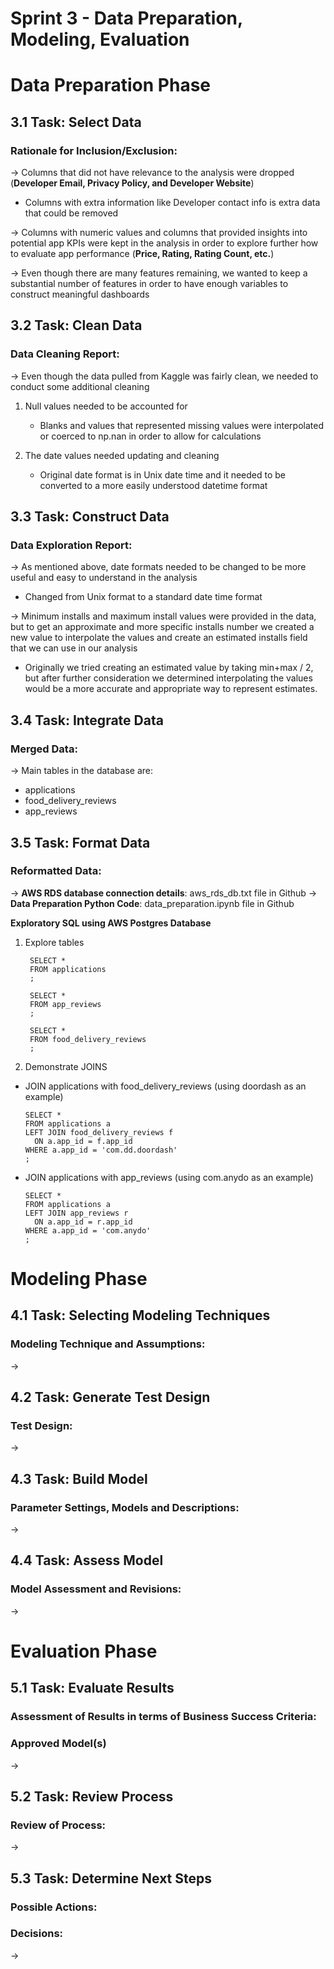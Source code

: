 # Sprint 3 - Data Preparation, Modeling, Evaluation

# Data Preparation Phase 
## 3.1 Task: Select Data
### Rationale for Inclusion/Exclusion: 
→ Columns that did not have relevance to the analysis were dropped (**Developer Email, Privacy Policy, and Developer Website**)

  - Columns with extra information like Developer contact info is extra data that could be removed

→ Columns with numeric values and columns that provided insights into potential app KPIs were kept in the analysis in order to explore further how to evaluate app performance (**Price, Rating, Rating Count, etc.**)

→ Even though there are many features remaining, we wanted to keep a substantial number of features in order to have enough variables to construct meaningful dashboards


## 3.2 Task: Clean Data 
### Data Cleaning Report: 
→ Even though the data pulled from Kaggle was fairly clean, we needed to conduct some additional cleaning

1. Null values needed to be accounted for 

    - Blanks and values that represented missing values were interpolated or coerced to np.nan in order to allow for calculations
  
2. The date values needed updating and cleaning

    - Original date format is in Unix date time and it needed to be converted to a more easily understood datetime format

## 3.3 Task: Construct Data
### Data Exploration Report: 
→ As mentioned above, date formats needed to be changed to be more useful and easy to understand in the analysis

  - Changed from Unix format to a standard date time format

→ Minimum installs and maximum install values were provided in the data, but to get an approximate and more specific installs number we created a new value to interpolate the values and create an estimated installs field that we can use in our analysis

  - Originally we tried creating an estimated value by taking min+max / 2, but after further consideration we determined interpolating the values would be a more accurate and appropriate way to represent estimates.


## 3.4 Task: Integrate Data
### Merged Data:
→ Main tables in the database are:
  - applications
  - food_delivery_reviews
  - app_reviews


## 3.5 Task: Format Data
### Reformatted Data: 
→ **AWS RDS database connection details**: aws_rds_db.txt file in Github
→ **Data Preparation Python Code**: data_preparation.ipynb file in Github

**Exploratory SQL using AWS Postgres Database**

1. Explore tables

        SELECT *
        FROM applications
        ;

        SELECT *
        FROM app_reviews
        ;

        SELECT *
        FROM food_delivery_reviews
        ;


2. Demonstrate JOINS 

  - JOIN applications with food_delivery_reviews (using doordash as an example)
      
        SELECT *
        FROM applications a 
        LEFT JOIN food_delivery_reviews f
          ON a.app_id = f.app_id
        WHERE a.app_id = 'com.dd.doordash'
        ;

  - JOIN applications with app_reviews (using com.anydo as an example)
      
        SELECT *
        FROM applications a 
        LEFT JOIN app_reviews r 
          ON a.app_id = r.app_id
        WHERE a.app_id = 'com.anydo'
        ;


# Modeling Phase 
## 4.1 Task: Selecting Modeling Techniques
### Modeling Technique and Assumptions: 
→ 

## 4.2 Task: Generate Test Design
### Test Design: 
→ 

## 4.3 Task: Build Model 
### Parameter Settings, Models and Descriptions: 
→ 

## 4.4 Task: Assess Model
### Model Assessment and Revisions: 
→ 

# Evaluation Phase 
## 5.1 Task: Evaluate Results 
### Assessment of Results in terms of Business Success Criteria: 
### Approved Model(s)
→ 

## 5.2 Task: Review Process
### Review of Process: 
→ 

## 5.3 Task: Determine Next Steps
### Possible Actions:
### Decisions: 
→ 
